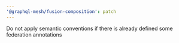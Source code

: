 ```yaml
---
'@graphql-mesh/fusion-composition': patch
---
```


Do not apply semantic conventions if there is already defined some federation annotations

